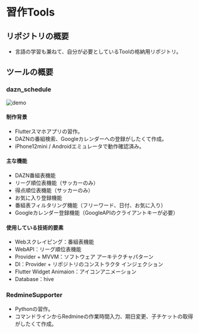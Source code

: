 # 習作Tools

## リポジトリの概要

* 言語の学習も兼ねて、自分が必要としているToolの格納用リポジトリ。

## ツールの概要

### dazn_schedule

![demo](https://user-images.githubusercontent.com/77208334/106363629-fa300180-636c-11eb-929b-006f6bb0033a.gif)

#### 制作背景
* Flutterスマホアプリの習作。
* DAZNの番組検索、Googleカレンダーへの登録がしたくて作成。
* iPhone12mini / Androidエミュレータで動作確認済み。

#### 主な機能
* DAZN番組表機能
* リーグ順位表機能（サッカーのみ）
* 得点順位表機能（サッカーのみ）
* お気に入り登録機能
* 番組表フィルタリング機能（フリーワード、日付、お気に入り）
* Googleカレンダー登録機能（GoogleAPIのクライアントキーが必要）

#### 使用している技術的要素
* Webスクレイピング：番組表機能
* WebAPI：リーグ順位表機能
* Provider + MVVM：ソフトウェア アーキテクチャパターン
* DI：Provider + リポジトリのコンストラクタ インジェクション
* Flutter Widget Animaion：アイコンアニメーション
* Database：hive

### RedmineSupporter

* Pythonの習作。
* コマンドラインからRedmineの作業時間入力、期日変更、子チケットの取得がしたくて作成。

